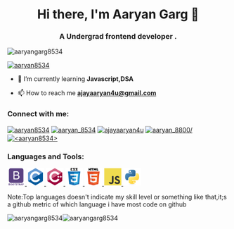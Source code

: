 <h1 align="center">Hi there, I'm Aaryan Garg 👋</h1>
<h3 align="center">A Undergrad frontend developer .</h3>

<p align="left"> <img src="https://komarev.com/ghpvc/?username=aaryangarg8534&label=Profile%20views&color=0e75b6&style=flat" alt="aaryangarg8534" /> </p>

<p align="left"> <a href="https://twitter.com/aaryan8534" target="blank"><img src="https://img.shields.io/twitter/follow/aaryan8534?logo=twitter&style=for-the-badge" alt="aaryan8534" /></a> </p>

- 🌱 I’m currently learning **Javascript,DSA**

- 📫 How to reach me **ajayaaryan4u@gmail.com**

<h3 align="left">Connect with me:</h3>
<p align="left">
<a href="https://twitter.com/aaryan8534" target="blank"><img align="center" src="https://raw.githubusercontent.com/rahuldkjain/github-profile-readme-generator/master/src/images/icons/Social/twitter.svg" alt="aaryan8534" height="30" width="40" /></a>
<a href="https://www.codechef.com/users/aaryan_8534" target="blank"><img align="center" src="https://cdn.jsdelivr.net/npm/simple-icons@3.1.0/icons/codechef.svg" alt="aaryan_8534" height="30" width="40" /></a>
<a href="https://www.hackerrank.com/ajayaaryan4u" target="blank"><img align="center" src="https://raw.githubusercontent.com/rahuldkjain/github-profile-readme-generator/master/src/images/icons/Social/hackerrank.svg" alt="ajayaaryan4u" height="30" width="40" /></a>
<a href="https://www.leetcode.com/aaryan_8800/" target="blank"><img align="center" src="https://raw.githubusercontent.com/rahuldkjain/github-profile-readme-generator/master/src/images/icons/Social/leet-code.svg" alt="aaryan_8800/" height="30" width="40" /></a>
<a href="https://auth.geeksforgeeks.org/user/<aaryan8534>" target="blank"><img align="center" src="https://raw.githubusercontent.com/rahuldkjain/github-profile-readme-generator/master/src/images/icons/Social/geeks-for-geeks.svg" alt="<aaryan8534>" height="30" width="40" /></a>
</p>

<h3 align="left">Languages and Tools:</h3>
<p align="left"> <a href="https://getbootstrap.com" target="_blank" rel="noreferrer"> <img src="https://raw.githubusercontent.com/devicons/devicon/master/icons/bootstrap/bootstrap-plain-wordmark.svg" alt="bootstrap" width="40" height="40"/> </a> <a href="https://www.cprogramming.com/" target="_blank" rel="noreferrer"> <img src="https://raw.githubusercontent.com/devicons/devicon/master/icons/c/c-original.svg" alt="c" width="40" height="40"/> </a> <a href="https://www.w3schools.com/cpp/" target="_blank" rel="noreferrer"> <img src="https://raw.githubusercontent.com/devicons/devicon/master/icons/cplusplus/cplusplus-original.svg" alt="cplusplus" width="40" height="40"/> </a> <a href="https://www.w3schools.com/css/" target="_blank" rel="noreferrer"> <img src="https://raw.githubusercontent.com/devicons/devicon/master/icons/css3/css3-original-wordmark.svg" alt="css3" width="40" height="40"/> </a> <a href="https://www.w3.org/html/" target="_blank" rel="noreferrer"> <img src="https://raw.githubusercontent.com/devicons/devicon/master/icons/html5/html5-original-wordmark.svg" alt="html5" width="40" height="40"/> </a> <a href="https://developer.mozilla.org/en-US/docs/Web/JavaScript" target="_blank" rel="noreferrer"> <img src="https://raw.githubusercontent.com/devicons/devicon/master/icons/javascript/javascript-original.svg" alt="javascript" width="40" height="40"/> </a> <a href="https://www.python.org" target="_blank" rel="noreferrer"> <img src="https://raw.githubusercontent.com/devicons/devicon/master/icons/python/python-original.svg" alt="python" width="40" height="40"/> </a> </p>
<p>Note:Top languages doesn't indicate my skill level or something like that,it;s a github metric of which language i have most code on github </p>
<p><img align="left" src="https://github-readme-stats.vercel.app/api/top-langs?username=aaryangarg8534&show_icons=true&locale=en&layout=compact" alt="aaryangarg8534" /></p>

<p>&nbsp;<img align="left" src="https://github-readme-stats.vercel.app/api?username=aaryangarg8534&show_icons=true&locale=en" alt="aaryangarg8534" /></p>

